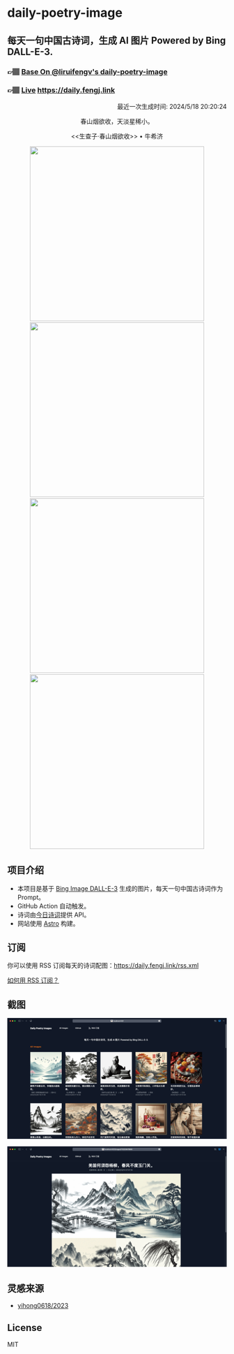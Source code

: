 
# daily-poetry-image

## 每天一句中国古诗词，生成 AI 图片 Powered by Bing DALL-E-3.

### 👉🏽 [Base On @liruifengv's daily-poetry-image](https://github.com/liruifengv/daily-poetry-image)

### 👉🏽 [Live](https://daily.fengj.link) https://daily.fengj.link

<p align="right">
  最近一次生成时间: 2024/5/18 20:20:24
</p>
<p align="center">
春山烟欲收，天淡星稀小。
</p>
<p align="center">
<<生查子·春山烟欲收>> • 牛希济
</p>
<p align="center">
<img src="https://tse2.mm.bing.net/th/id/OIG4.NZmQCcKjompum_kbdvEN" height="400" width="400" />
<img src="https://tse3.mm.bing.net/th/id/OIG4.8sODygoAjgWgxlu5pJ.n" height="400" width="400" />
<img src="https://tse3.mm.bing.net/th/id/OIG4.UY.uDWJq_WXo_oI5y9SF" height="400" width="400" />
<img src="https://tse1.mm.bing.net/th/id/OIG4.iPnoLGGhfNRnBtAIxQMI" height="400" width="400" />
</p>

## 项目介绍

-   本项目是基于 [Bing Image DALL-E-3](https://www.bing.com/images/create) 生成的图片，每天一句中国古诗词作为 Prompt。
-   GitHub Action 自动触发。
-   诗词由[今日诗词](https://www.jinrishici.com/)提供 API。
-   网站使用 [Astro](https://astro.build) 构建。

## 订阅

你可以使用 RSS 订阅每天的诗词配图：https://daily.fengj.link/rss.xml

[如何用 RSS 订阅？](https://zhuanlan.zhihu.com/p/55026716)

## 截图

![图片列表](./screenshots/Snipaste_2023-12-28_21-00-26.png)

![图片详情](./screenshots/Snipaste_2023-12-28_21-00-53.png)

## 灵感来源

-   [yihong0618/2023](https://github.com/yihong0618/2023)

## License

MIT
